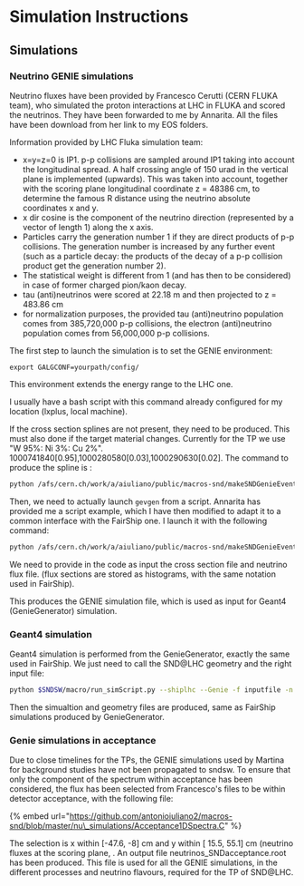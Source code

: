 # Simulation Instructions

## Simulations

### Neutrino GENIE simulations

Neutrino fluxes have been provided by Francesco Cerutti \(CERN FLUKA  team\), who simulated the proton interactions at LHC in FLUKA and scored the neutrinos. They have been forwarded to me by Annarita. All the files have been download from her link to my EOS folders.

Information provided by LHC Fluka simulation team:

* x=y=z=0 is IP1. p-p collisions are sampled around IP1 taking into account the longitudinal spread. A half crossing angle of 150 urad in the vertical plane is implemented \(upwards\). This was taken into account, together with the scoring plane longitudinal coordinate z = 48386 cm, to determine the famous R distance using the neutrino absolute coordinates x and y.
* x dir cosine is the component of the neutrino direction \(represented by a vector of length 1\) along the x axis.
* Particles carry the generation number 1 if they are direct products of p-p collisions. The generation number is increased by any further event \(such as a particle decay: the products of the decay of a p-p collision product get the generation number 2\).
* The statistical weight is different from 1 \(and has then to be considered\) in case of former charged pion/kaon decay.
* tau \(anti\)neutrinos were scored at 22.18 m and then projected to z = 483.86 cm
* for normalization purposes, the provided tau \(anti\)neutrino population comes from 385,720,000 p-p collisions, the electron \(anti\)neutrino population comes from 56,000,000 p-p collisions.

The first step to launch the simulation is to set the GENIE environment:

`export GALGCONF=yourpath/config/`

This environment extends the energy range to the LHC one.

I usually have a bash script with this command already configured for my location \(lxplus, local machine\).

If the cross section splines are not present, they need to be produced. This must also done if the target material changes. Currently for the TP we use "W 95%: Ni 3%: Cu 2%". 1000741840\[0.95\],1000280580\[0.03\],1000290630\[0.02\]. The command to produce the spline is :

```bash
python /afs/cern.ch/work/a/aiuliano/public/macros-snd/makeSNDGenieEvents.py --MS -t tungstenTP --nupdg 16 -o ./
```

Then,  we need to actually launch `gevgen` from a script. Annarita has provided me a script example, which I have then modified to adapt it to a common interface with the FairShip one. I launch it with the following command:

```bash
python /afs/cern.ch/work/a/aiuliano/public/macros-snd/makeSNDGenieEvents.py --FS -t tungstenTP --nupdg 16 -p CCDIS -n 100000 -o ./
```

We need to provide in the code as input the cross section file and neutrino flux file. \(flux sections are stored as histograms, with the same notation used in FairShip\).

This produces the GENIE simulation file, which is used as input for Geant4 \(GenieGenerator\) simulation.

### Geant4 simulation

Geant4 simulation is performed from the GenieGenerator, exactly the same used in FairShip. We just need to call the SND@LHC geometry and the right input file:

```bash
python $SNDSW/macro/run_simScript.py --shiplhc --Genie -f inputfile -n 10000 -o outputfolder
```

Then the simualtion and geometry files are produced, same as FairShip simulations produced by GenieGenerator.

### Genie simulations in acceptance

Due to close timelines for the TPs, the GENIE simulations used by Martina for background studies have not been propagated to sndsw. To ensure that only the component of the spectrum within acceptance has been considered, the flux has been selected from Francesco's files to be within detector acceptance, with the following file:

{% embed url="https://github.com/antonioiuliano2/macros-snd/blob/master/nu\_simulations/Acceptance1DSpectra.C" %}

The selection is x within \[-47.6, -8\] cm  and y within \[ 15.5, 55.1\] cm \(neutrino fluxes at the scoring plane, . An output file neutrinos\_SNDacceptance.root has been produced. This file is used for all the GENIE simulations, in the different processes and neutrino flavours, required for the TP of SND@LHC.

